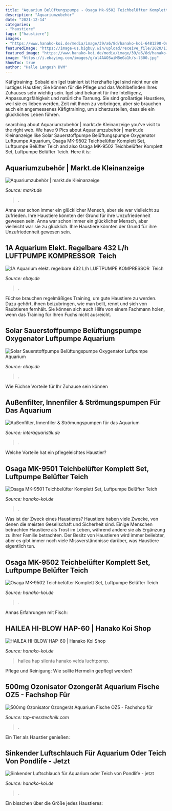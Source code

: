 ```yaml
---
title: "Aquarium Belüftungspumpe ~ Osaga Mk-9502 Teichbelüfter Komplett Set, Luftpumpe Belüfter Teich"
description: "Aquariumzubehör"
date: "2021-12-14"
categories:
- "haustiere"
tags: ["haustiere"]
images:
- "https://www.hanako-koi.de/media/image/39/a6/8d/hanako-koi-6481290-Osaga-MK-9502-Set-mit-Teichbel_600x600.jpg"
featuredImage: "https://image-us.bigbuy.win/upload/receive_file/2020/11/29/10/59/5fc37f050556f299459811.jpg"
featured_image: "https://www.hanako-koi.de/media/image/39/a6/8d/hanako-koi-6481290-Osaga-MK-9502-Set-mit-Teichbel_600x600.jpg"
image: "https://i.ebayimg.com/images/g/ul4AAOSwiMBeGa1h/s-l300.jpg"
ShowToc: true
author: "Halle Langosh DVM"
---
```



Käfigtraining: Sobald ein Igel trainiert ist
Herzhafte Igel sind nicht nur ein lustiges Haustier; Sie können für die Pflege und das Wohlbefinden Ihres Zuhauses sehr wichtig sein. Igel sind bekannt für ihre Intelligenz, Anpassungsfähigkeit und natürliche Tarnung. Sie sind großartige Haustiere, weil sie es lieben werden, Zeit mit Ihnen zu verbringen, aber sie brauchen auch ein angemessenes Käfigtraining, um sicherzustellen, dass sie ein glückliches Leben führen.

	

		
searching about Aquariumzubehör | markt.de Kleinanzeige you've visit to the right web. We have 9 Pics about Aquariumzubehör | markt.de Kleinanzeige like Solar Sauerstoffpumpe Belüftungspumpe Oxygenator Luftpumpe Aquarium, Osaga MK-9502 Teichbelüfter Komplett Set, Luftpumpe Belüfter Teich and also Osaga MK-9502 Teichbelüfter Komplett Set, Luftpumpe Belüfter Teich. Here it is:
		
    
## Aquariumzubehör | Markt.de Kleinanzeige

<img loading=lazy src="https://imagecache.markt.de/SZ44CvqHyz9-7IYxMMRwuXcpI5M=/fit-in/450x600/images_classifieds/72/0a/b24a-65cb-4415-943e-b530dc43abde/image" onerror="this.onerror=null;this.src='https://tse4.mm.bing.net/th?id=OIP.axS7KdRCoIvv6adPYcdGvAHCJY&amp;pid=15.1';" alt="Aquariumzubehör | markt.de Kleinanzeige">

_Source: markt.de_

>. 

	

Anna war schon immer ein glücklicher Mensch, aber sie war vielleicht zu zufrieden. Ihre Haustiere könnten der Grund für ihre Unzufriedenheit gewesen sein.
Anna war schon immer ein glücklicher Mensch, aber vielleicht war sie zu glücklich. Ihre Haustiere könnten der Grund für ihre Unzufriedenheit gewesen sein.

    
## 1A Aquarium Elekt. Regelbare ️432 L/h LUFTPUMPE KOMPRESSOR ️ Teich

<img loading=lazy src="https://i.ebayimg.com/images/g/ul4AAOSwiMBeGa1h/s-l300.jpg" onerror="this.onerror=null;this.src='https://tse4.mm.bing.net/th?id=OIP.4dR4KDI-zIG7-pItIPwWvAAAAA&amp;pid=15.1';" alt="1A Aquarium elekt. regelbare ️432 L/h LUFTPUMPE KOMPRESSOR ️ Teich">

_Source: ebay.de_

>. 

	

Füchse brauchen regelmäßiges Training, um gute Haustiere zu werden. Dazu gehört, ihnen beizubringen, wie man bellt, rennt und sich von Raubtieren fernhält. Sie können sich auch Hilfe von einem Fachmann holen, wenn das Training für Ihren Fuchs nicht ausreicht.

    
## Solar Sauerstoffpumpe Belüftungspumpe Oxygenator Luftpumpe Aquarium

<img loading=lazy src="https://image-us.bigbuy.win/upload/receive_file/2020/11/29/10/59/5fc37f050556f299459811.jpg" onerror="this.onerror=null;this.src='https://tse4.mm.bing.net/th?id=OIP.kBut3xsl95F7w0oguwpmkQHaHa&amp;pid=15.1';" alt="Solar Sauerstoffpumpe Belüftungspumpe Oxygenator Luftpumpe Aquarium">

_Source: ebay.de_

>. 

	

Wie Füchse Vorteile für Ihr Zuhause sein können

    
## Außenfilter, Innenfiler &amp; Strömungspumpen Für Das Aquarium

<img loading=lazy src="https://www.interaquaristik.de/documents/category/233/1-637-0.jpg" onerror="this.onerror=null;this.src='https://tse4.mm.bing.net/th?id=OIP.W4gupjsnmb4Mx1iZEZ8wiwHaBU&amp;pid=15.1';" alt="Außenfilter, Innenfiler &amp; Strömungspumpen für das Aquarium">

_Source: interaquaristik.de_

>. 

	

Welche Vorteile hat ein pflegeleichtes Haustier?

    
## Osaga MK-9501 Teichbelüfter Komplett Set, Luftpumpe Belüfter Teich

<img loading=lazy src="https://www.hanako-koi.de/media/image/39/a6/8d/hanako-koi-6481290-Osaga-MK-9502-Set-mit-Teichbel_600x600.jpg" onerror="this.onerror=null;this.src='https://tse2.mm.bing.net/th?id=OIP.QUr8GVwid2Pn8aZyAf7r-wHaGM&amp;pid=15.1';" alt="Osaga MK-9501 Teichbelüfter Komplett Set, Luftpumpe Belüfter Teich">

_Source: hanako-koi.de_

>. 

	

Was ist der Zweck eines Haustieres?
Haustiere haben viele Zwecke, von denen die meisten Gesellschaft und Sicherheit sind. Einige Menschen betrachten Haustiere als Trost im Leben, während andere sie als Ergänzung zu ihrer Familie betrachten. Der Besitz von Haustieren wird immer beliebter, aber es gibt immer noch viele Missverständnisse darüber, was Haustiere eigentlich tun.

    
## Osaga MK-9502 Teichbelüfter Komplett Set, Luftpumpe Belüfter Teich

<img loading=lazy src="https://www.hanako-koi.de/media/image/5a/9f/e3/hanako-koi-6481293-Osaga-MK-9502-Teichbeluefter-K57fab78b9a7ae.jpg" onerror="this.onerror=null;this.src='https://tse3.mm.bing.net/th?id=OIP.6sv4C23W0xQazKjb36aX9AHaF4&amp;pid=15.1';" alt="Osaga MK-9502 Teichbelüfter Komplett Set, Luftpumpe Belüfter Teich">

_Source: hanako-koi.de_

>. 

	

Annas Erfahrungen mit Fisch:

    
## HAILEA HI-BLOW HAP-60 | Hanako Koi Shop

<img loading=lazy src="https://www.hanako-koi.de/media/image/77/de/g0/hailea-hap-100-hi-blow_600x600.png" onerror="this.onerror=null;this.src='https://tse2.mm.bing.net/th?id=OIP.sSDIo7vfzSL5jdq0IoUBpAAAAA&amp;pid=15.1';" alt="HAILEA HI-BLOW HAP-60 | Hanako Koi Shop">

_Source: hanako-koi.de_

>hailea hap silenta hanako velda luchtpomp. 

	

Pflege und Reinigung: Wie sollte Hermelin gepflegt werden?

    
## 500mg Ozonisator Ozongerät Aquarium Fische OZ5 - Fachshop Für

<img loading=lazy src="https://ocstec.de/PIX/OZ5_01.JPG" onerror="this.onerror=null;this.src='https://tse2.mm.bing.net/th?id=OIP.9xpSH6jExZ_pjsgY7wezMgHaHa&amp;pid=15.1';" alt="500mg Ozonisator Ozongerät Aquarium Fische OZ5 - Fachshop für">

_Source: top-messtechnik.com_

>. 

	

Ein Tier als Haustier genießen:

    
## Sinkender Luftschlauch Für Aquarium Oder Teich Von Pondlife - Jetzt

<img loading=lazy src="https://www.hanako-koi.de/media/image/43/d3/8f/20210219_134807_600x600.jpg" onerror="this.onerror=null;this.src='https://tse2.mm.bing.net/th?id=OIP.O7Tmiv9BCuU7YqabgVzakgHaHh&amp;pid=15.1';" alt="Sinkender Luftschlauch für Aquarium oder Teich von Pondlife - jetzt">

_Source: hanako-koi.de_

>. 

	

Ein bisschen über die Größe jedes Haustieres:


